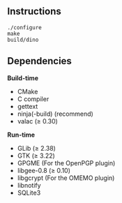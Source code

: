 ## Instructions

    ./configure
    make
    build/dino

## Dependencies
**Build-time**

* CMake
* C compiler
* gettext
* ninja(-build) (recommend)
* valac (≥ 0.30)

**Run-time**

* GLib (≥ 2.38)
* GTK (≥ 3.22)
* GPGME (For the OpenPGP plugin)
* libgee-0.8 (≥ 0.10)
* libgcrypt (For the OMEMO plugin)
* libnotify
* SQLite3